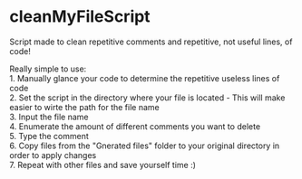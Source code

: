 # cleanMyFileScript
Script made to clean repetitive comments and repetitive, not useful lines, of code!

Really simple to use:  
	1. Manually glance your code to determine the repetitive useless lines of code  
	2. Set the script in the directory where your file is located - This will make easier to wirte the path for the file name  
	3. Input the file name  
	4. Enumerate the amount of different comments you want to delete  
	5. Type the comment  
	6. Copy files from the "Gnerated files" folder to your original directory in order to apply changes  
	7. Repeat with other files and save yourself time :)  
